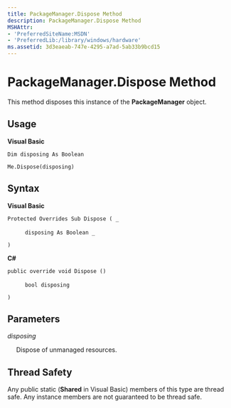 ```yaml
---
title: PackageManager.Dispose Method
description: PackageManager.Dispose Method
MSHAttr:
- 'PreferredSiteName:MSDN'
- 'PreferredLib:/library/windows/hardware'
ms.assetid: 3d3eaeab-747e-4295-a7ad-5ab33b9bcd15
---
```


# PackageManager.Dispose Method


This method disposes this instance of the **PackageManager** object.

## <span id="Usage"></span><span id="usage"></span><span id="USAGE"></span>Usage


**Visual Basic**

`Dim disposing As Boolean`

`Me.Dispose(disposing)`

## <span id="Syntax"></span><span id="syntax"></span><span id="SYNTAX"></span>Syntax


**Visual Basic**

`Protected Overrides Sub Dispose ( _`

          `disposing As Boolean _`

`)`

**C#**

`public override void Dispose ()`

          `bool disposing`

`)`

## <span id="Parameters"></span><span id="parameters"></span><span id="PARAMETERS"></span>Parameters


*disposing*

     Dispose of unmanaged resources.

## <span id="Thread_Safety"></span><span id="thread_safety"></span><span id="THREAD_SAFETY"></span>Thread Safety


Any public static (**Shared** in Visual Basic) members of this type are thread safe. Any instance members are not guaranteed to be thread safe.

 

 






